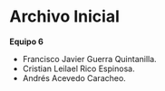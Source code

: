 # Archivo Inicial

**Equipo 6**  

* Francisco Javier Guerra Quintanilla.
* Cristian Leilael Rico Espinosa.
* Andrés Acevedo Caracheo.

